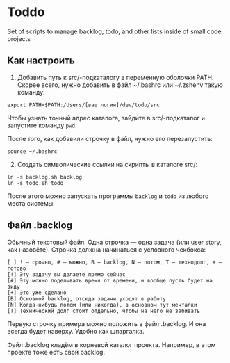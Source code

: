 # Toddo
Set of scripts to manage backlog, todo, and other lists inside of small code projects

## Как настроить
1. Добавить путь к src/-подкаталогу в переменную оболочки PATH.
   Скорее всего, нужно добавить в файл ~/.bashrc или ~/.zshenv такую команду:
```
export PATH=$PATH:/Users/[ваш логин]/dev/todo/src
```
Чтобы узнать точный адрес каталога, зайдите в src/-подкаталог и запустите команду ```pwd```.

После того, как добавили строчку в файл, нужно его перезапустить:
```
source ~/.bashrc
```

2. Создать символические ссылки на скрипты в каталоге src/:
```
ln -s backlog.sh backlog
ln -s todo.sh todo
```

После этого можно запускать программы ```backlog``` и ```todo``` из любого места системы.

## Файл .backlog
Обычный текстовый файл. Одна строчка — одна задача (или user story, как назовёте). Строчка должна начинаться с условного чекбокса:
```
[ ] ! — срочно, # — можно, B — backlog, N — потом, Т — технодолг, + — готово
[!] Эту задачу вы делаете прямо сейчас
[#] Эту можно поделывать время от времени, и вообще пусть будет на виду
[+] Это уже сделано
[B] Основной backlog, отсюда задачи уходят в работу
[N] Когда-нибудь потом (или никогда), в основном тут мечталки
[T] Технический долг стоит отдельно, чтобы на него не забивать
```
Первую строчку примера можно положить в файл .backlog. И она всегда будет наверху. Удобно как шпаргалка.

Файл .backlog кладём в корневой каталог проекта. Например, в этом проекте тоже есть свой backlog.
